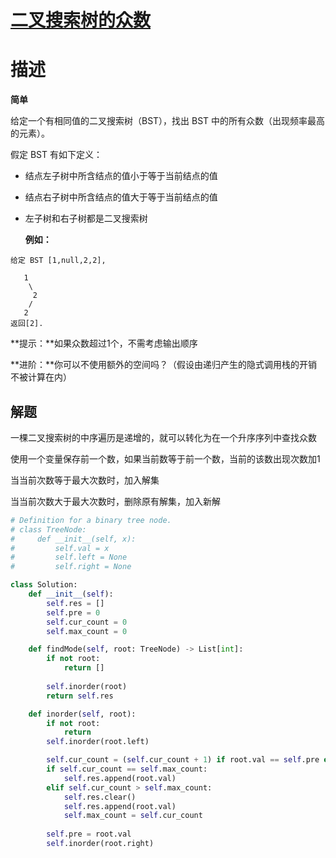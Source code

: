 # [二叉搜索树的众数](https://leetcode-cn.com/problems/find-mode-in-binary-search-tree/)

# 描述

**简单**

给定一个有相同值的二叉搜索树（BST），找出 BST 中的所有众数（出现频率最高的元素）。

假定 BST 有如下定义：

- 结点左子树中所含结点的值小于等于当前结点的值

- 结点右子树中所含结点的值大于等于当前结点的值

- 左子树和右子树都是二叉搜索树

  **例如：**

```
给定 BST [1,null,2,2],

   1
    \
     2
    /
   2
返回[2].
```

**提示：**如果众数超过1个，不需考虑输出顺序

**进阶：**你可以不使用额外的空间吗？（假设由递归产生的隐式调用栈的开销不被计算在内）

## 解题

一棵二叉搜索树的中序遍历是递增的，就可以转化为在一个升序序列中查找众数  

使用一个变量保存前一个数，如果当前数等于前一个数，当前的该数出现次数加1

当当前次数等于最大次数时，加入解集

当当前次数大于最大次数时，删除原有解集，加入新解

```python
# Definition for a binary tree node.
# class TreeNode:
#     def __init__(self, x):
#         self.val = x
#         self.left = None
#         self.right = None

class Solution:
    def __init__(self):
        self.res = []
        self.pre = 0
        self.cur_count = 0
        self.max_count = 0

    def findMode(self, root: TreeNode) -> List[int]:
        if not root:
            return []
        
        self.inorder(root)
        return self.res

    def inorder(self, root):
        if not root:
            return
        self.inorder(root.left)

        self.cur_count = (self.cur_count + 1) if root.val == self.pre else 1
        if self.cur_count == self.max_count:
            self.res.append(root.val)
        elif self.cur_count > self.max_count:
            self.res.clear()
            self.res.append(root.val)
            self.max_count = self.cur_count
        
        self.pre = root.val
        self.inorder(root.right)
        
```

